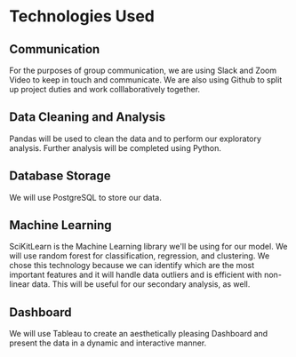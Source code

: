 # Technologies Used

## Communication
For the purposes of group communication, we are using Slack and Zoom Video to keep in touch and communicate. We are also using Github to split up project duties and work colllaboratively together.

## Data Cleaning and Analysis
Pandas will be used to clean the data and to perform our exploratory analysis. Further analysis will be completed using Python.

## Database Storage
We will use PostgreSQL to store our data.

## Machine Learning
SciKitLearn is the Machine Learning library we'll be using for our model. We will use random forest for classification, regression, and clustering. We chose this technology because we can identify which are the most important features and it will handle data outliers and is efficient with non-linear data.  This will be useful for our secondary analysis, as well.

## Dashboard
We will use Tableau to create an aesthetically pleasing Dashboard and present the data in a dynamic and interactive manner.